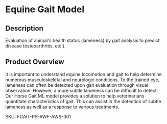 # Equine Gait Model

## Description
Evaluation of animal's health status (lameness) by gait analysis to predict disease (osteoarthritis, etc.).

## Product Overview
It is important to understand equine locomotion and gait to help determine numerous musculoskeletal and neurologic conditions. To the trained eye, lameness can often be detected upon gait evaluation through visual observation. However, a more subtle lameness can be difficult to detect. Our Horse Gait ML model provides a solution to help veterinarians quantitate characteristics of gait. This can assist in the detection of subtle lameness as well as a response to various treatments. 

SKU: FGAIT-PS-AWF-AWS-001

